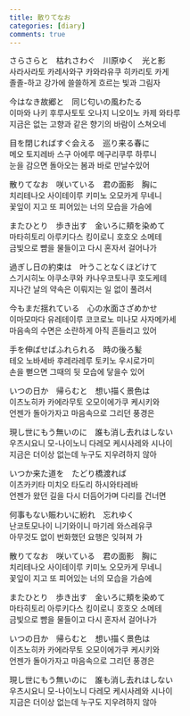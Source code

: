 ```yaml
---
title: 散りてなお
categories: [diary]
comments: true
---
```


さらさらと　枯れさわぐ　川原ゆく　光と影   
사라사라토 카레사와구 카와라유쿠 히카리토 카게   
졸졸-하고 강가에 쓸쓸하게 흐르는 빛과 그림자   

今はなき故郷と　同じ匂いの風わたる   
이마와 나키 후루사토토 오나지 니오이노 카제 와타루   
지금은 없는 고향과 같은 향기의 바람이 스쳐오네   
   
目を閉じればすぐ会える　巡り来る春に   
메오 토지레바 스구 아에루 메구리쿠루 하루니   
눈을 감으면 돌아오는 봄과 바로 만날수있어   

散りてなお　咲いている　君の面影　胸に   
치리테나오 사이테이루 키미노 오모카게 무네니   
꽃잎이 지고 또 피어있는 너의 모습을 가슴에   

またひとり　歩き出す　金いろに頬を染めて   
마타히토리 아루키다스 킹이로니 호호오 소메테   
금빛으로 뺨을 물들이고 다시 혼자서 걸어나가   
   
過ぎし日の約束は　叶うことなくほどけて   
스기시히노 야쿠소쿠와 카나우코토나쿠 호도케테   
지나간 날의 약속은 이뤄지는 일 없이 풀려서   

今もまだ揺れている　心の水面さざめかせ   
이마모마다 유레테이루 코코로노 미나모 사자메카세   
마음속의 수면은 소란하게 아직 흔들리고 있어   
   
手を伸ばせばふれられる　時の後ろ髪   
테오 노바세바 후레라레루 토키노 우시로가미   
손을 뻗으면 그때의 뒷 모습에 닿을수 있어   
   
いつの日か　帰らむと　想い描く景色は   
이츠노히카 카에라무토 오모이에가쿠 케시키와   
언젠가 돌아가자고 마음속으로 그리던 풍경은   

現し世にもう無いのに　誰も消し去れはしない   
우츠시요니 모-나이노니 다레모 케시사레와 시나이   
지금은 더이상 없는데 누구도 지우려하지 않아   
   
いつか来た道を　たどり橋渡れば   
이츠카키타 미치오 타도리 하시와타레바   
언젠가 왔던 길을 다시 더듬어가며 다리를 건너면   

何事もない賑わいに紛れ　忘れゆく   
난코토모나이 니기와이니 마기레 와스레유쿠   
아무것도 없이 번화했던 요행은 잊혀져 가   
   
散りてなお　咲いている　君の面影　胸に   
치리테나오 사이테이루 키미노 오모카게 무네니   
꽃잎이 지고 또 피어있는 너의 모습을 가슴에   

またひとり　歩き出す　金いろに頬を染めて   
마타히토리 아루키다스 킹이로니 호호오 소메테   
금빛으로 뺨을 물들이고 다시 혼자서 걸어나가   
   
いつの日か　帰らむと　想い描く景色は   
이츠노히카 카에라무토 오모이에가쿠 케시키와   
언젠가 돌아가자고 마음속으로 그리던 풍경은   

現し世にもう無いのに　誰も消し去れはしない   
우츠시요니 모-나이노니 다레모 케시사레와 시나이   
지금은 더이상 없는데 누구도 지우려하지 않아   
